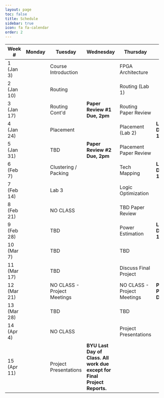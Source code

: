```yaml
---
layout: page
toc: false
title: Schedule
sidebar: true
icon: fa fa-calendar
order: 2
---
```


| Week #        | Monday    |  Tuesday                      | Wednesday                     | Thursday                      |  Friday               |
|---------------|-----------|-------------------------------|-------------------------------|-------------------------------|-----------------------|
|1 (Jan 3)      |           | Course Introduction           |                               | FPGA Architecture             |                       |
|2 (Jan 10)     |           | Routing                       |                               | Routing (Lab 1)               |                       |
|3 (Jan 17)     |           | Routing Cont'd                | **Paper Review #1 Due, 2pm**  | Routing Paper Review          |                       |
|4 (Jan 24)     |           | Placement                     |                               | Placement (Lab 2)             | **Lab 1 Due 11:59pm** | 
|5 (Jan 31)     |           | TBD                           | **Paper Review #2 Due, 2pm**  | Placement Paper Review        |                       |
|6 (Feb 7)      |           | Clustering / Packing          |                               | Tech Mapping                  | **Lab 2 Due 11:59pm** |
|7 (Feb 14)     |           | Lab 3                         |                               | Logic Optimization            |                       |
|8 (Feb 21)     |           | NO CLASS                      |                               | TBD Paper Review              |                       |
|9 (Feb 28)     |           | TBD                           |                               | Power Estimation              | **Lab 3 Due 11:59pm** |    
|10 (Mar 7)     |           | TBD                           |                               | TBD                           |                       |
|11 (Mar 17)    |           | TBD                           |                               | Discuss Final Project         |                       |
|12 (Mar 21)    |           | NO CLASS - Project Meetings   |                               | NO CLASS - Project Meetings   | **Project Proposal Due**|
|13 (Mar 28)    |           | TBD                           |                               | TBD                           |                       |
|14 (Apr 4)     |           | NO CLASS                      |                               | Project Presentations         |                       |
|15 (Apr 11)    |           | Project Presentations         | **BYU Last Day of Class. All work due except for Final Project Reports.**  | 

